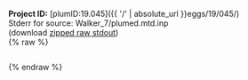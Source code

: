 **Project ID:** [plumID:19.045]({{ '/' | absolute_url }}eggs/19/045/)  
Stderr for source:  Walker_7/plumed.mtd.inp   
(download [zipped raw stdout](plumed.mtd.inp.plumed.stdout.txt.zip))  
{% raw %}
<pre>
</pre>
{% endraw %}
